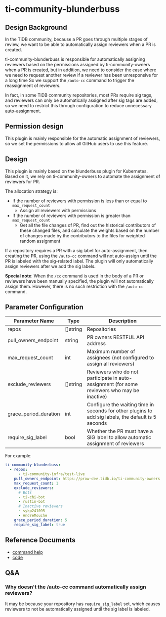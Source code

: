 # ti-community-blunderbuss

## Design Background

In the TiDB community, because a PR goes through multiple stages of review, we want to be able to automatically assign reviewers when a PR is created.

ti-community-blunderbuss is responsible for automatically assigning reviewers based on the permissions assigned by ti-community-owners when a PR is created, but in addition, we need to consider the case where we need to request another review if a reviewer has been unresponsive for a long time So we support the `/auto-cc` command to trigger the reassignment of reviewers.

In fact, in some TiDB community repositories, most PRs require sig tags, and reviewers can only be automatically assigned after sig tags are added, so we need to restrict this through configuration to reduce unnecessary auto-assignment.

## Permission design

This plugin is mainly responsible for the automatic assignment of reviewers, so we set the permissions to allow all GitHub users to use this feature.

## Design

This plugin is mainly based on the blunderbuss plugin for Kubernetes. Based on it, we rely on ti-community-owners to automate the assignment of reviewers for PR.

The allocation strategy is:

- If the number of reviewers with permission is less than or equal to `max_request_count`
  - Assign all reviewers with permissions
- If the number of reviewers with permission is greater than `max_request_count`
  - Get all the file changes of PR, find out the historical contributors of these changed files, and calculate the weights based on the number of changes made by the contributors to the files for weighted random assignment

If a repository requires a PR with a sig label for auto-assignment, then creating the PR, using the `/auto-cc` command will not auto-assign until the PR is labeled with the sig-related label. The plugin will only automatically assign reviewers after we add the sig labels.

**Special note**: When the `/cc` command is used in the body of a PR or reviewers have been manually specified, the plugin will not automatically assign them. However, there is no such restriction with the `/auto-cc` command.

## Parameter Configuration 

| Parameter Name        | Type     | Description                                                                                         |
| --------------------- | -------- | --------------------------------------------------------------------------------------------------- |
| repos                 | []string | Repositories                                                                                        |
| pull_owners_endpoint  | string   | PR owners RESTFUL API address                                                                       |
| max_request_count     | int      | Maximum number of assignees (not configured to assign all reviewers)                                |
| exclude_reviewers     | []string | Reviewers who do not participate in auto-assignment (for some reviewers who may be inactive)        |
| grace_period_duration | int      | Configure the waiting time in seconds for other plugins to add sig labels, the default is 5 seconds |
| require_sig_label     | bool     | Whether the PR must have a SIG label to allow automatic assignment of reviewers                     |

For example:

```yml
ti-community-blunderbuss:
  - repos:
      - ti-community-infra/test-live
    pull_owners_endpoint: https://prow-dev.tidb.io/ti-community-owners
    max_request_count: 1
    exclude_reviewers:
      # Bots
      - ti-chi-bot
      - rustin-bot
      # Inactive reviewers
      - sykp241095
      - AndreMouche
    grace_period_duration: 5
    require_sig_label: true
```

## Reference Documents

- [command help](https://prow.tidb.io/command-help?repo=ti-community-infra%2Fconfigs#auto_cc)
- [code](https://github.com/ti-community-infra/tichi/tree/master/internal/pkg/externalplugins/blunderbuss)

## Q&A

### Why doesn't the /auto-cc command automatically assign reviewers?

It may be because your repository has `require_sig_label` set, which causes reviewers to not be automatically assigned until the sig label is labeled.


